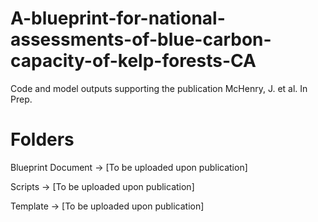 # A-blueprint-for-national-assessments-of-blue-carbon-capacity-of-kelp-forests-CA

Code and model outputs supporting the publication McHenry, J. et al. In Prep.

# Folders

Blueprint Document ->
[To be uploaded upon publication]

Scripts ->
[To be uploaded upon publication]

Template ->
[To be uploaded upon publication]
